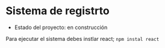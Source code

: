 <h1>Sistema de registrto</h1>

- Estado del proyecto: en construcción

Para ejecutar el sistema debes instlar react;
```npm instal react```
